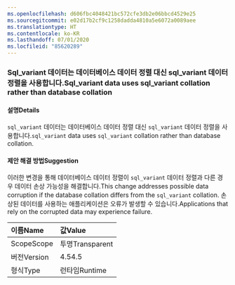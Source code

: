 ```yaml
---
ms.openlocfilehash: d606fbc4048421bc572cfe3db2e06bbcd4529e25
ms.sourcegitcommit: e02d17b2cf9c1258dadda4810a5e6072a0089aee
ms.translationtype: HT
ms.contentlocale: ko-KR
ms.lasthandoff: 07/01/2020
ms.locfileid: "85620289"
---
```

### <a name="sql_variant-data-uses-sql_variant-collation-rather-than-database-collation"></a><span data-ttu-id="ba302-101">Sql_variant 데이터는 데이터베이스 데이터 정렬 대신 sql_variant 데이터 정렬을 사용합니다.</span><span class="sxs-lookup"><span data-stu-id="ba302-101">Sql_variant data uses sql_variant collation rather than database collation</span></span>

#### <a name="details"></a><span data-ttu-id="ba302-102">설명</span><span class="sxs-lookup"><span data-stu-id="ba302-102">Details</span></span>

<span data-ttu-id="ba302-103"><code>sql_variant</code> 데이터는 데이터베이스 데이터 정렬 대신 <code>sql_variant</code> 데이터 정렬을 사용합니다.</span><span class="sxs-lookup"><span data-stu-id="ba302-103"><code>sql_variant</code> data uses <code>sql_variant</code> collation rather than database collation.</span></span>

#### <a name="suggestion"></a><span data-ttu-id="ba302-104">제안 해결 방법</span><span class="sxs-lookup"><span data-stu-id="ba302-104">Suggestion</span></span>

<span data-ttu-id="ba302-105">이러한 변경을 통해 데이터베이스 데이터 정렬이 <code>sql_variant</code> 데이터 정렬과 다른 경우 데이터 손상 가능성을 해결합니다.</span><span class="sxs-lookup"><span data-stu-id="ba302-105">This change addresses possible data corruption if the database collation differs from the <code>sql_variant</code> collation.</span></span> <span data-ttu-id="ba302-106">손상된 데이터를 사용하는 애플리케이션은 오류가 발생할 수 있습니다.</span><span class="sxs-lookup"><span data-stu-id="ba302-106">Applications that rely on the corrupted data may experience failure.</span></span>

| <span data-ttu-id="ba302-107">이름</span><span class="sxs-lookup"><span data-stu-id="ba302-107">Name</span></span>    | <span data-ttu-id="ba302-108">값</span><span class="sxs-lookup"><span data-stu-id="ba302-108">Value</span></span>       |
|:--------|:------------|
| <span data-ttu-id="ba302-109">Scope</span><span class="sxs-lookup"><span data-stu-id="ba302-109">Scope</span></span>   |<span data-ttu-id="ba302-110">투명</span><span class="sxs-lookup"><span data-stu-id="ba302-110">Transparent</span></span>|
|<span data-ttu-id="ba302-111">버전</span><span class="sxs-lookup"><span data-stu-id="ba302-111">Version</span></span>|<span data-ttu-id="ba302-112">4.5</span><span class="sxs-lookup"><span data-stu-id="ba302-112">4.5</span></span>|
|<span data-ttu-id="ba302-113">형식</span><span class="sxs-lookup"><span data-stu-id="ba302-113">Type</span></span>|<span data-ttu-id="ba302-114">런타임</span><span class="sxs-lookup"><span data-stu-id="ba302-114">Runtime</span></span>|
